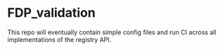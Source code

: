 # FDP_validation

This repo will eventually contain simple config files and run CI across all implementations of the registry API.
